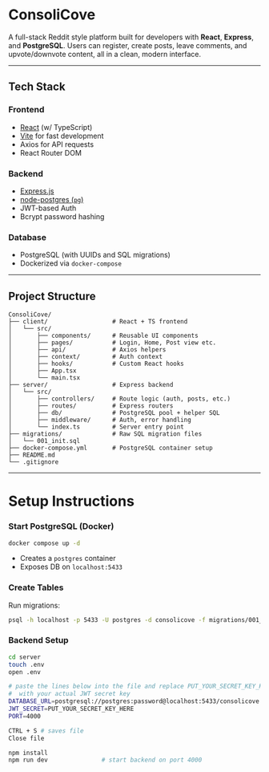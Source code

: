 # ConsoliCove

A full-stack Reddit style platform built for developers with **React**, **Express**, and **PostgreSQL**. Users can register, create posts, leave comments, and upvote/downvote content, all in a clean, modern interface.

---

## Tech Stack

### Frontend
- [React](https://reactjs.org/) (w/ TypeScript)
- [Vite](https://vitejs.dev/) for fast development
- Axios for API requests
- React Router DOM

### Backend
- [Express.js](https://expressjs.com/)
- [node-postgres (`pg`)](https://node-postgres.com/)
- JWT-based Auth
- Bcrypt password hashing

### Database
- PostgreSQL (with UUIDs and SQL migrations)
- Dockerized via `docker-compose`

---

## Project Structure

``` text
ConsoliCove/
├── client/                  # React + TS frontend
│   └── src/
│       ├── components/      # Reusable UI components
│       ├── pages/           # Login, Home, Post view etc.
│       ├── api/             # Axios helpers
│       ├── context/         # Auth context
│       ├── hooks/           # Custom React hooks
│       ├── App.tsx
│       └── main.tsx
├── server/                  # Express backend
│   └── src/
│       ├── controllers/     # Route logic (auth, posts, etc.)
│       ├── routes/          # Express routers
│       ├── db/              # PostgreSQL pool + helper SQL
│       ├── middleware/      # Auth, error handling
│       └── index.ts         # Server entry point
├── migrations/              # Raw SQL migration files
│   └── 001_init.sql
├── docker-compose.yml       # PostgreSQL container setup
├── README.md
└── .gitignore
```

---

# Setup Instructions

### Start PostgreSQL (Docker)

```bash
docker compose up -d
```


- Creates a `postgres` container
- Exposes DB on `localhost:5433`

### Create Tables

Run migrations:

```bash
psql -h localhost -p 5433 -U postgres -d consolicove -f migrations/001_init.sql
```

### Backend Setup

```bash
cd server
touch .env 
open .env

# paste the lines below into the file and replace PUT_YOUR_SECRET_KEY_HERE
#  with your actual JWT secret key
DATABASE_URL=postgresql://postgres:password@localhost:5433/consolicove
JWT_SECRET=PUT_YOUR_SECRET_KEY_HERE
PORT=4000

CTRL + S # saves file
Close file 

npm install
npm run dev               # start backend on port 4000
```
